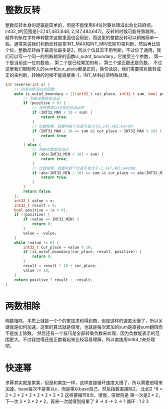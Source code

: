 # 整数反转
整数反转本身的逻辑是简单的，但是不能使用64位时要处理溢出会比较麻烦。int32_t的范围是[-2,147,483,648, 2,147,483,647]，反转的时候可能导致越界。
越界判断在字符串转数字这题里面也会用到，而这里的整数反转可以稍微简单一些。通常来说我们判断反转是拿INT_MAX和INT_MIN去除10来判断，然后再比较个位，整数反转由于最高位最多是2，所以个位其实不用判断。不过位了通用，我们可以写一个同一的判断越界的函数is_outof_boundary，它接受三个参数，
第一个是当前这一位的数值，
第二个是已经累加的和，
第三个是正数还是负数。
不过这里我们限制传入的sum和cur_place都是正的，换句话说，我们需要把负数转成正的来判断，转换的时候不能直接乘-1，INT_MIN必须特殊处理。
```C++
int reverse(int x) {
    // 用来判断溢出的函数
    auto is_outof_boundary = [](int32_t cur_place, int32_t sum, bool positive) {
        // 判断正数是否溢出
        if (positive > 0) {
            // 说明再乘以10肯定会溢出的
            if (INT32_MAX / 10 < sum) {
                return true;
            }
            // 位数相等，就要判断个位是不是大于2,147,483,647的7
            if (INT32_MAX / 10 == sum && cur_place > INT32_MAX % 10) {
                return true;
            }
        } else {
            // 判断负数是否溢出
            if (abs(INT32_MIN / 10) < sum) {
                return true;
            }
            // 位数相等，就要判断个位是不是大于-2,147,483,648的8
            if (abs(INT32_MIN / 10) == sum && cur_place >= abs(INT32_MIN % 10)) {
                return true;
            }
        }
        return false;
    }; 
    int32_t value = x;
    int32_t result = 0;
    bool positive = (x > 0);
    if (!positive) {
        if (value == INT32_MIN) {
            return 0;
        }
        value = -value;
    }
    while (value != 0) {
        int32_t cur_place = value % 10;
        if (is_outof_boundary(cur_place, result, positive)) {
            return 0;
        }
        result = result * 10 + cur_place;
        value /= 10;
    }
    return positive ? result : -result; 
}
```
# 两数相除
两数相除，本质上就是一个个的累加求和得到商，但是这样的速度太慢了，所以关键就是如何加速，这里的算法就是倍增，也就是每次累加的sum是直接sum翻倍而不是加上除数。
然后还有一个技巧是全部转乘负数来处理，因为负数能表示的范围更大。不过我觉得还是正数看起来比较容易理解，所以直接用int64_t来处理吧，


# 快速幂
求幂其实就是累乘，但是和累加一样，这样直接循环速度太慢了，所以需要倍增来加速。base每次不是乘以x，而是乘以base自己，然后指数直接除2。
比如2 ^8 = 2 * 2 * 2 * 2 * 2 * 2 * 2 * 2
这样要循环8次，很慢，倍增则是
第一次是2 * 2，下一次 2 * 2 * 2 * 2，再来一次就得到结果了
    8 -> 4 -> 2 -> 1
  循环 : 1     2     3


